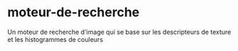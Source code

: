 # moteur-de-recherche
Un moteur de recherche d'image qui se base sur les descripteurs de texture et les histogrammes de couleurs
